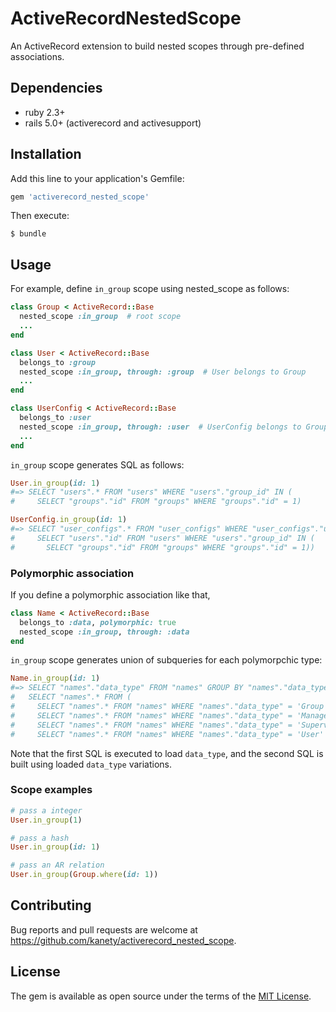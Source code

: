 # ActiveRecordNestedScope

An ActiveRecord extension to build nested scopes through pre-defined associations.

## Dependencies

* ruby 2.3+
* rails 5.0+ (activerecord and activesupport)

## Installation

Add this line to your application's Gemfile:

```ruby
gem 'activerecord_nested_scope'
```

Then execute:

    $ bundle

## Usage

For example, define `in_group` scope using nested_scope as follows:

```ruby
class Group < ActiveRecord::Base
  nested_scope :in_group  # root scope
  ...
end

class User < ActiveRecord::Base
  belongs_to :group
  nested_scope :in_group, through: :group  # User belongs to Group
  ...
end

class UserConfig < ActiveRecord::Base
  belongs_to :user
  nested_scope :in_group, through: :user  # UserConfig belongs to Group through User
  ...
end
```

`in_group` scope generates SQL as follows:

```ruby
User.in_group(id: 1)
#=> SELECT "users".* FROM "users" WHERE "users"."group_id" IN (
#     SELECT "groups"."id" FROM "groups" WHERE "groups"."id" = 1)

UserConfig.in_group(id: 1)
#=> SELECT "user_configs".* FROM "user_configs" WHERE "user_configs"."user_id" IN (
#     SELECT "users"."id" FROM "users" WHERE "users"."group_id" IN (
#       SELECT "groups"."id" FROM "groups" WHERE "groups"."id" = 1))
```

### Polymorphic association

If you define a polymorphic association like that,

```ruby
class Name < ActiveRecord::Base
  belongs_to :data, polymorphic: true
  nested_scope :in_group, through: :data
end
```

`in_group` scope generates union of subqueries for each polymorpchic type:

```ruby
Name.in_group(id: 1)
#=> SELECT "names"."data_type" FROM "names" GROUP BY "names"."data_type"
#   SELECT "names".* FROM (
#     SELECT "names".* FROM "names" WHERE "names"."data_type" = 'Group' AND "names"."data_id" IN (SELECT "groups"."id" FROM "groups" WHERE "groups"."id" = 1) UNION 
#     SELECT "names".* FROM "names" WHERE "names"."data_type" = 'Manager' AND "names"."data_id" IN (SELECT "managers"."id" FROM "managers" WHERE "managers"."id" IN (SELECT "groups"."manager_id" FROM "groups" WHERE "groups"."id" = 1)) UNION 
#     SELECT "names".* FROM "names" WHERE "names"."data_type" = 'Supervisor' AND "names"."data_id" IN (SELECT "supervisors"."id" FROM "supervisors" WHERE "supervisors"."id" IN (SELECT "managers"."supervisor_id" FROM "managers" WHERE "managers"."id" IN (SELECT "groups"."manager_id" FROM "groups" WHERE "groups"."id" = 1) ORDER BY "managers"."id" ASC)) UNION 
#     SELECT "names".* FROM "names" WHERE "names"."data_type" = 'User' AND "names"."data_id" IN (SELECT "users"."id" FROM "users" WHERE "users"."group_id" IN (SELECT "groups"."id" FROM "groups" WHERE "groups"."id" = 1))) AS names
```

Note that the first SQL is executed to load `data_type`, and the second SQL is built using loaded `data_type` variations.

### Scope examples

```ruby
# pass a integer
User.in_group(1)

# pass a hash
User.in_group(id: 1)

# pass an AR relation
User.in_group(Group.where(id: 1))
```

## Contributing

Bug reports and pull requests are welcome at https://github.com/kanety/activerecord_nested_scope.

## License

The gem is available as open source under the terms of the [MIT License](http://opensource.org/licenses/MIT).
